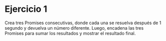 # Ejercicio 1

Crea tres Promises consecutivas, donde cada una se resuelva después de 1 segundo y devuelva un número diferente. Luego, encadena las tres Promises para sumar los resultados y mostrar el resultado final.
